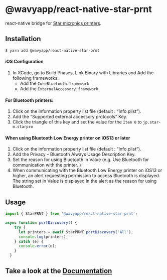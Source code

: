 # @wavyapp/react-native-star-prnt

react-native bridge for [Star micronics printers](http://www.starmicronics.com/pages/All-Products).

## Installation

`$ yarn add @wavyapp/react-native-star-prnt`

#### iOS Configuration

1. In XCode, go to Build Phases, Link Binary with Libraries and Add the following frameworks:
    - Add the `CoreBluetooth.framework`
    - Add the `ExternalAccessory.framework`

#### For Bluetooth printers:

1. Click on the information property list file (default : “Info.plist”).
2. Add the “Supported external accessory protocols” Key.
3. Click the triangle of this key and set the value for the `Item 0` to `jp.star-m.starpro`

#### When using Bluetooth Low Energy printer on iOS13 or later
  1. Click on the information property list file (default : “Info.plist”).
  2. Add the Privacy – Bluetooth Always Usage Description Key.
  3. Set the reason for using Bluetooth in Value (e.g. Use Bluetooth for communication with the printer. )
  4. When communicating with the Bluetooth Low Energy printer on iOS13 or higher, an alert requesting permission to access Bluetooth is displayed. The string set in Value is displayed in the alert as the reason for using Bluetooth.

## Usage
```javascript
import { StarPRNT } from '@wavyapp/react-native-star-prnt';

async function portDiscovery() {
    try {
      let printers = await StarPRNT.portDiscovery('All');
      console.log(printers);
    } catch (e) {
      console.error(e);
    }
  }

```
  
## Take a look at the [Documentation](/Documentation.md)